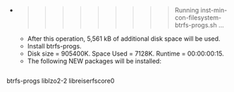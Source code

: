 * >>>>>>>>> Running inst-min-con-filesystem-btrfs-progs.sh ...
  * After this operation, 5,561 kB of additional disk space will be used.
  * Install btrfs-progs.
  * Disk size = 905400K. Space Used = 7128K. Runtime = 00:00:00:15.
  * The following NEW packages will be installed:
  ```bash
btrfs-progs liblzo2-2 libreiserfscore0
  ```
